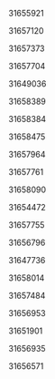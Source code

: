 31655921

31657120

31657373

31657704

31649036

31658389

31658384

31658475

31657964

31657761

31658090

31654472

31657755

31656796

31647736

31658014

31657484

31656953

31651901

31656935

31656571

